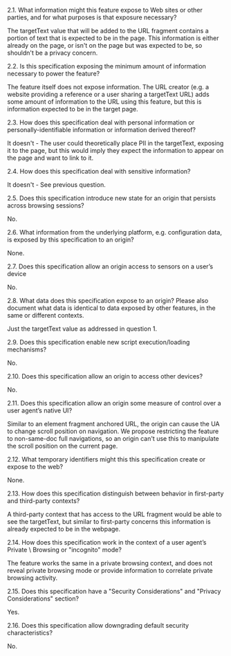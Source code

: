 2.1. What information might this feature expose to Web sites or other parties, and for what purposes is that exposure necessary?

The targetText value that will be added to the URL fragment contains a portion of text that is expected to be in the page. This information is either already on the page, or isn't on the page but was expected to be, so shouldn't be a privacy concern.

2.2. Is this specification exposing the minimum amount of information necessary to power the feature?

The feature itself does not expose information. The URL creator (e.g. a website providing a reference or a user sharing a targetText URL) adds some amount of information to the URL using this feature, but this is information expected to be in the target page.

2.3. How does this specification deal with personal information or personally-identifiable information or information derived thereof?

It doesn't - The user could theoretically place PII in the targetText, exposing it to the page, but this would imply they expect the information to appear on the page and want to link to it.

2.4. How does this specification deal with sensitive information?

It doesn't - See previous question.

2.5. Does this specification introduce new state for an origin that persists across browsing sessions?

No.

2.6. What information from the underlying platform, e.g. configuration data, is exposed by this specification to an origin?

None.

2.7. Does this specification allow an origin access to sensors on a user’s device

No.

2.8. What data does this specification expose to an origin? Please also document what data is identical to data exposed by other features, in the same or different contexts.

Just the targetText value as addressed in question 1.

2.9. Does this specification enable new script execution/loading mechanisms?

No.

2.10. Does this specification allow an origin to access other devices?

No.

2.11. Does this specification allow an origin some measure of control over a user agent’s native UI?

Similar to an element fragment anchored URL, the origin can cause the UA to change scroll position on navigation. We propose restricting the feature to non-same-doc full navigations, so an origin can't use this to manipulate the scroll position on the current page.

2.12. What temporary identifiers might this this specification create or expose to the web?

None.

2.13. How does this specification distinguish between behavior in first-party and third-party contexts?

A third-party context that has access to the URL fragment would be able to see the targetText, but similar to first-party concerns this information is already expected to be in the webpage.

2.14. How does this specification work in the context of a user agent’s Private \ Browsing or "incognito" mode?

The feature works the same in a private browsing context, and does not reveal private browsing mode or provide information to correlate private browsing activity.

2.15. Does this specification have a "Security Considerations" and "Privacy Considerations" section?

Yes.

2.16. Does this specification allow downgrading default security characteristics?

No.
